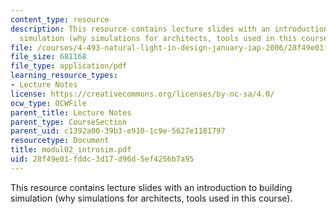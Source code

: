 ```yaml
---
content_type: resource
description: This resource contains lecture slides with an introduction to building
  simulation (why simulations for architects, tools used in this course).
file: /courses/4-493-natural-light-in-design-january-iap-2006/28f49e01fddc3d17d96d5ef4256b7a95_modul02_introsim.pdf
file_size: 681168
file_type: application/pdf
learning_resource_types:
- Lecture Notes
license: https://creativecommons.org/licenses/by-nc-sa/4.0/
ocw_type: OCWFile
parent_title: Lecture Notes
parent_type: CourseSection
parent_uid: c1392a00-39b3-e910-1c9e-5627e1181797
resourcetype: Document
title: modul02_introsim.pdf
uid: 28f49e01-fddc-3d17-d96d-5ef4256b7a95
---
```

This resource contains lecture slides with an introduction to building simulation (why simulations for architects, tools used in this course).